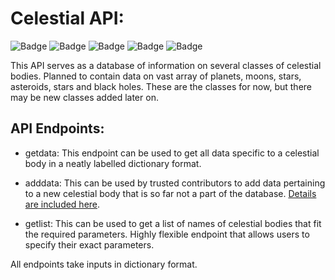# Celestial API:

![Badge](https://img.shields.io/badge/Planets-8-green) ![Badge](https://img.shields.io/badge/Moons-0-green) ![Badge](https://img.shields.io/badge/Asteroids-0-green) ![Badge](https://img.shields.io/badge/Stars-0-green) ![Badge](https://img.shields.io/badge/Black%20Holes-0-green)

This API serves as a database of information on several classes of celestial bodies. Planned to contain data on vast array of planets, moons, stars, asteroids, stars and black holes. These are the classes for now, but there may be new classes added later on.

## API Endpoints:

* getdata:
    This endpoint can be used to get all data specific to a celestial body in a neatly labelled dictionary format.

* adddata:
    This can be used by trusted contributors to add data pertaining to a new celestial body that is so far not a part of the database. [Details are included here](https://github.com/Roboramv2/Celestial-API/blob/main/addformat.md).

* getlist:
    This can be used to get a list of names of celestial bodies that fit the required parameters. Highly flexible endpoint that allows users to specify their exact parameters. 

All endpoints take inputs in dictionary format.

